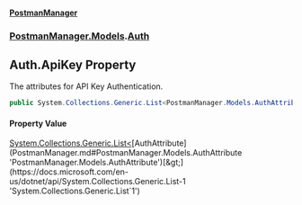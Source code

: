 #### [PostmanManager](PostmanManager.md 'PostmanManager')
### [PostmanManager.Models](PostmanManager.md#PostmanManager.Models 'PostmanManager.Models').[Auth](PostmanManager.md#PostmanManager.Models.Auth 'PostmanManager.Models.Auth')

## Auth.ApiKey Property

The attributes for API Key Authentication.

```csharp
public System.Collections.Generic.List<PostmanManager.Models.AuthAttribute> ApiKey { get; set; }
```

#### Property Value
[System.Collections.Generic.List&lt;](https://docs.microsoft.com/en-us/dotnet/api/System.Collections.Generic.List-1 'System.Collections.Generic.List`1')[AuthAttribute](PostmanManager.md#PostmanManager.Models.AuthAttribute 'PostmanManager.Models.AuthAttribute')[&gt;](https://docs.microsoft.com/en-us/dotnet/api/System.Collections.Generic.List-1 'System.Collections.Generic.List`1')